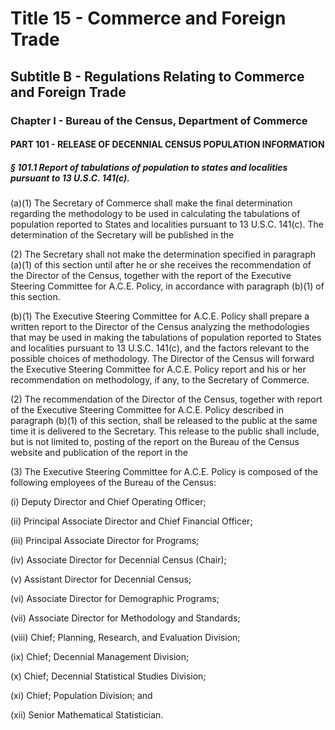 
# Title 15 - Commerce and Foreign Trade
## Subtitle B - Regulations Relating to Commerce and Foreign Trade
### Chapter I - Bureau of the Census, Department of Commerce
#### PART 101 - RELEASE OF DECENNIAL CENSUS POPULATION INFORMATION
##### § 101.1 Report of tabulations of population to states and localities pursuant to 13 U.S.C. 141(c).

(a)(1) The Secretary of Commerce shall make the final determination regarding the methodology to be used in calculating the tabulations of population reported to States and localities pursuant to 13 U.S.C. 141(c). The determination of the Secretary will be published in the

(2) The Secretary shall not make the determination specified in paragraph (a)(1) of this section until after he or she receives the recommendation of the Director of the Census, together with the report of the Executive Steering Committee for A.C.E. Policy, in accordance with paragraph (b)(1) of this section.

(b)(1) The Executive Steering Committee for A.C.E. Policy shall prepare a written report to the Director of the Census analyzing the methodologies that may be used in making the tabulations of population reported to States and localities pursuant to 13 U.S.C. 141(c), and the factors relevant to the possible choices of methodology. The Director of the Census will forward the Executive Steering Committee for A.C.E. Policy report and his or her recommendation on methodology, if any, to the Secretary of Commerce.

(2) The recommendation of the Director of the Census, together with report of the Executive Steering Committee for A.C.E. Policy described in paragraph (b)(1) of this section, shall be released to the public at the same time it is delivered to the Secretary. This release to the public shall include, but is not limited to, posting of the report on the Bureau of the Census website and publication of the report in the

(3) The Executive Steering Committee for A.C.E. Policy is composed of the following employees of the Bureau of the Census:

(i) Deputy Director and Chief Operating Officer;

(ii) Principal Associate Director and Chief Financial Officer;

(iii) Principal Associate Director for Programs;

(iv) Associate Director for Decennial Census (Chair);

(v) Assistant Director for Decennial Census;

(vi) Associate Director for Demographic Programs;

(vii) Associate Director for Methodology and Standards;

(viii) Chief; Planning, Research, and Evaluation Division;

(ix) Chief; Decennial Management Division;

(x) Chief; Decennial Statistical Studies Division;

(xi) Chief; Population Division; and

(xii) Senior Mathematical Statistician.
